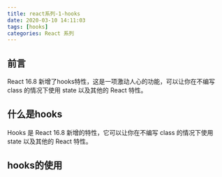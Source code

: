 ```yaml
---
title: react系列-1-hooks
date: 2020-03-10 14:11:03
tags: [hooks]
categories: React 系列
---
```

## 前言

<!-- more -->
React 16.8 新增了hooks特性，这是一项激动人心的功能，可以让你在不编写 class 的情况下使用 state 以及其他的 React 特性。

## 什么是hooks

Hooks 是 React 16.8 新增的特性，它可以让你在不编写 class 的情况下使用 state 以及其他的 React 特性。

## hooks的使用
